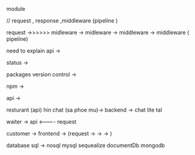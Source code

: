 module

// request , response ,middleware (pipeline )

request ->>>>>> midleware -> midleware -> middleware -> middleware ( pipeline)

<!--  -->

need to explain
api ->

status ->

packages version control ->

npm ->

api ->

resturant (api)
hin chat (sa phoe mu)-> backend -> chat lite tal

waiter -> api <---- request

customer -> frontend -> (request -> -> -> )

database
sql -> nosql
mysql
sequealize
documentDb
mongodb
